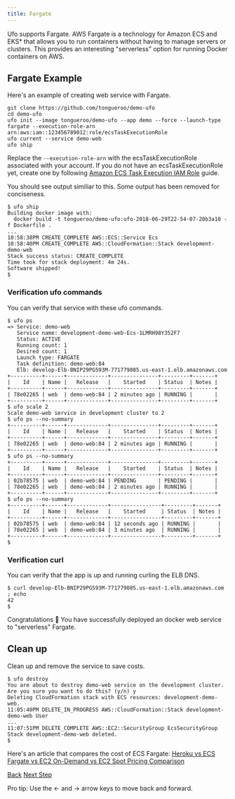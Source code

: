 ```yaml
---
title: Fargate
---
```


Ufo supports Fargate.  AWS Fargate is a technology for Amazon ECS and EKS* that allows you to run containers without having to manage servers or clusters.  This provides an interesting "serverless" option for running Docker containers on AWS.

## Fargate Example

Here's an example of creating web service with Fargate.

    git clone https://github.com/tongueroo/demo-ufo
    cd demo-ufo
    ufo init --image tongueroo/demo-ufo --app demo --force --launch-type fargate --execution-role-arn arn:aws:iam::123456789012:role/ecsTaskExecutionRole
    ufo current --service demo-web
    ufo ship

Replace the `--execution-role-arn` with the ecsTaskExecutionRole associated with your account. If you do not have an ecsTaskExecutionRole yet, create one by following [Amazon ECS Task Execution IAM Role](https://docs.aws.amazon.com/AmazonECS/latest/developerguide/task_execution_IAM_role.html) guide.

You should see output similiar to this. Some output has been removed for conciseness.

    $ ufo ship
    Building docker image with:
      docker build -t tongueroo/demo-ufo:ufo-2018-06-29T22-54-07-20b3a10 -f Dockerfile .
    ...
    10:58:38PM CREATE_COMPLETE AWS::ECS::Service Ecs
    10:58:40PM CREATE_COMPLETE AWS::CloudFormation::Stack development-demo-web
    Stack success status: CREATE_COMPLETE
    Time took for stack deployment: 4m 24s.
    Software shipped!
    $

### Verification ufo commands

You can verify that service with these ufo commands.

    $ ufo ps
    => Service: demo-web
       Service name: development-demo-web-Ecs-1LMRH98Y352F7
       Status: ACTIVE
       Running count: 1
       Desired count: 1
       Launch type: FARGATE
       Task definition: demo-web:84
       Elb: develop-Elb-BNIP29PG593M-771779085.us-east-1.elb.amazonaws.com
    +----------+------+-------------+---------------+---------+-------+
    |    Id    | Name |   Release   |    Started    | Status  | Notes |
    +----------+------+-------------+---------------+---------+-------+
    | 78e02265 | web  | demo-web:84 | 2 minutes ago | RUNNING |       |
    +----------+------+-------------+---------------+---------+-------+
    $ ufo scale 2
    Scale demo-web service in development cluster to 2
    $ ufo ps --no-summary
    +----------+------+-------------+---------------+---------+-------+
    |    Id    | Name |   Release   |    Started    | Status  | Notes |
    +----------+------+-------------+---------------+---------+-------+
    | 78e02265 | web  | demo-web:84 | 2 minutes ago | RUNNING |       |
    +----------+------+-------------+---------------+---------+-------+
    $ ufo ps --no-summary
    +----------+------+-------------+---------------+---------+-------+
    |    Id    | Name |   Release   |    Started    | Status  | Notes |
    +----------+------+-------------+---------------+---------+-------+
    | 02b78575 | web  | demo-web:84 | PENDING       | PENDING |       |
    | 78e02265 | web  | demo-web:84 | 2 minutes ago | RUNNING |       |
    +----------+------+-------------+---------------+---------+-------+
    $ ufo ps --no-summary
    +----------+------+-------------+----------------+---------+-------+
    |    Id    | Name |   Release   |    Started     | Status  | Notes |
    +----------+------+-------------+----------------+---------+-------+
    | 02b78575 | web  | demo-web:84 | 12 seconds ago | RUNNING |       |
    | 78e02265 | web  | demo-web:84 | 3 minutes ago  | RUNNING |       |
    +----------+------+-------------+----------------+---------+-------+
    $

### Verification curl

You can verify that the app is up and running curling the ELB DNS.

    $ curl develop-Elb-BNIP29PG593M-771779085.us-east-1.elb.amazonaws.com ; echo
    42
    $

Congratulations 🎉 You have successfully deployed an docker web service to "serverless" Fargate.

## Clean up

Clean up and remove the service to save costs.

    $ ufo destroy
    You are about to destroy demo-web service on the development cluster.
    Are you sure you want to do this? (y/n) y
    Deleting CloudFormation stack with ECS resources: development-demo-web.
    11:05:40PM DELETE_IN_PROGRESS AWS::CloudFormation::Stack development-demo-web User
    ...
    11:07:51PM DELETE_COMPLETE AWS::EC2::SecurityGroup EcsSecurityGroup
    Stack development-demo-web deleted.
    $

Here's an article that compares the cost of ECS Fargate: [Heroku vs ECS Fargate vs EC2 On-Demand vs EC2 Spot Pricing Comparison](https://blog.boltops.com/2018/04/22/heroku-vs-ecs-fargate-vs-ec2-on-demand-vs-ec2-spot-pricing-comparison)

<a id="prev" class="btn btn-basic" href="{% link _docs/conventions.md %}">Back</a>
<a id="next" class="btn btn-primary" href="{% link _docs/ufo-env.md %}">Next Step</a>
<p class="keyboard-tip">Pro tip: Use the <- and -> arrow keys to move back and forward.</p>

